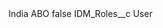 <?xml version="1.0" encoding="UTF-8"?>
<CustomMetadata xmlns="http://soap.sforce.com/2006/04/metadata" xmlns:xsi="http://www.w3.org/2001/XMLSchema-instance" xmlns:xsd="http://www.w3.org/2001/XMLSchema">
    <label>India ABO</label>
    <protected>false</protected>
    <values>
        <field>IDM_Roles__c</field>
        <value xsi:type="xsd:string">User</value>
    </values>
</CustomMetadata>
